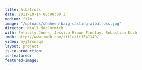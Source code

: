 ```yaml
---
title: Albatross
date: 2011-10-14 00:00:00 Z
medium: film
image: "/uploads/shaheen-baig-casting-albatross.jpg"
director: Niall MacCormick
with: Felicity Jones, Jessica Brown Findlay, Sebastian Koch
imdb: http://www.imdb.com/title/tt1541149/
video: myjfrsnaqm
layout: project
is-in-production: 
is-featured: 
featured-image: 
---
```



